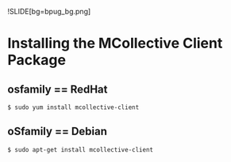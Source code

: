 !SLIDE[bg=bpug_bg.png]

# Installing the MCollective Client Package #

## osfamily == RedHat ##

    $ sudo yum install mcollective-client

## oSfamily == Debian ##

    $ sudo apt-get install mcollective-client
